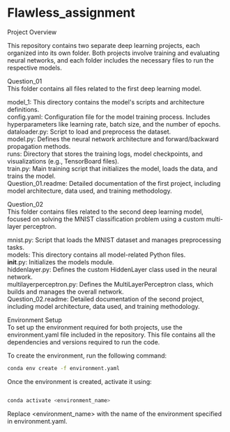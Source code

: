 # Flawless_assignment

Project Overview

This repository contains two separate deep learning projects, each organized into its own folder. Both projects involve training and evaluating neural networks, and each folder includes the necessary files to run the respective models.

Question_01\
This folder contains all files related to the first deep learning model.

model_1: This directory contains the model's scripts and architecture definitions.\
config.yaml: Configuration file for the model training process. Includes hyperparameters like learning rate, batch size, and the number of epochs.\
dataloader.py: Script to load and preprocess the dataset.\
model.py: Defines the neural network architecture and forward/backward propagation methods.\
runs: Directory that stores the training logs, model checkpoints, and visualizations (e.g., TensorBoard files).\
train.py: Main training script that initializes the model, loads the data, and trains the model.\
Question_01.readme: Detailed documentation of the first project, including model architecture, data used, and training methodology.

Question_02\
This folder contains files related to the second deep learning model, focused on solving the MNIST classification problem using a custom multi-layer perceptron.

mnist.py: Script that loads the MNIST dataset and manages preprocessing tasks.\
models: This directory contains all model-related Python files.\
__init__.py: Initializes the models module.\
hiddenlayer.py: Defines the custom HiddenLayer class used in the neural network.\
multilayerperceptron.py: Defines the MultiLayerPerceptron class, which builds and manages the overall network.\
Question_02.readme: Detailed documentation of the second project, including model architecture, data used, and training methodology.



Environment Setup\
To set up the environment required for both projects, use the environment.yaml file included in the repository. This file contains all the dependencies and versions required to run the code.

To create the environment, run the following command:

```bash
conda env create -f environment.yaml

```

Once the environment is created, activate it using:

```bash

conda activate <environment_name>

```

Replace <environment_name> with the name of the environment specified in environment.yaml.


